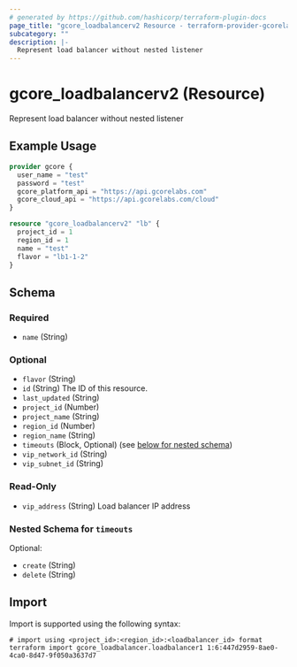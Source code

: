 ```yaml
---
# generated by https://github.com/hashicorp/terraform-plugin-docs
page_title: "gcore_loadbalancerv2 Resource - terraform-provider-gcorelabs"
subcategory: ""
description: |-
  Represent load balancer without nested listener
---
```


# gcore_loadbalancerv2 (Resource)

Represent load balancer without nested listener

## Example Usage

```terraform
provider gcore {
  user_name = "test"
  password = "test"
  gcore_platform_api = "https://api.gcorelabs.com"
  gcore_cloud_api = "https://api.gcorelabs.com/cloud"
}

resource "gcore_loadbalancerv2" "lb" {
  project_id = 1
  region_id = 1
  name = "test"
  flavor = "lb1-1-2"
}
```

<!-- schema generated by tfplugindocs -->
## Schema

### Required

- `name` (String)

### Optional

- `flavor` (String)
- `id` (String) The ID of this resource.
- `last_updated` (String)
- `project_id` (Number)
- `project_name` (String)
- `region_id` (Number)
- `region_name` (String)
- `timeouts` (Block, Optional) (see [below for nested schema](#nestedblock--timeouts))
- `vip_network_id` (String)
- `vip_subnet_id` (String)

### Read-Only

- `vip_address` (String) Load balancer IP address

<a id="nestedblock--timeouts"></a>
### Nested Schema for `timeouts`

Optional:

- `create` (String)
- `delete` (String)

## Import

Import is supported using the following syntax:

```shell
# import using <project_id>:<region_id>:<loadbalancer_id> format
terraform import gcore_loadbalancer.loadbalancer1 1:6:447d2959-8ae0-4ca0-8d47-9f050a3637d7
```
